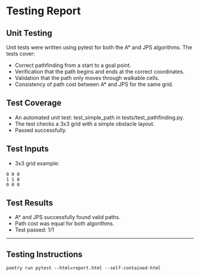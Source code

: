 # Testing Report

## Unit Testing

Unit tests were written using pytest for both the A* and JPS algorithms. The tests cover:

- Correct pathfinding from a start to a goal point.
- Verification that the path begins and ends at the correct coordinates.
- Validation that the path only moves through walkable cells.
- Consistency of path cost between A* and JPS for the same grid.

## Test Coverage

- An automated unit test: test_simple_path in tests/test_pathfinding.py.
- The test checks a 3x3 grid with a simple obstacle layout.
- Passed successfully.

## Test Inputs

- 3x3 grid example:
 ```text
0 0 0
1 1 0
0 0 0
 ```

## Test Results

- A* and JPS successfully found valid paths.
- Path cost was equal for both algorithms.
- Test passed: 1/1
---

## Testing Instructions

 ```code
poetry run pytest --html=report.html --self-contained-html
 ```
